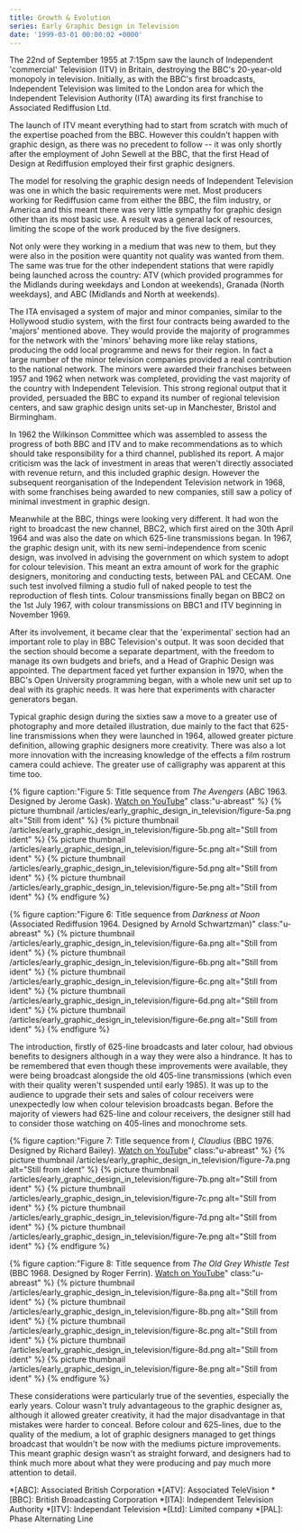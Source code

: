 ```yaml
---
title: Growth & Evolution
series: Early Graphic Design in Television
date: '1999-03-01 00:00:02 +0000'
---
```

The 22nd of September 1955 at 7:15pm saw the launch of Independent 'commercial' Television (ITV) in Britain, destroying the BBC's 20-year-old monopoly in television. Initially, as with the BBC's first broadcasts, Independent Television was limited to the London area for which the Independent Television Authority (ITA) awarding its first franchise to Associated Rediffusion Ltd.

The launch of ITV meant everything had to start from scratch with much of the expertise poached from the BBC. However this couldn't happen with graphic design, as there was no precedent to follow -- it was only shortly after the employment of John Sewell at the BBC, that the first Head of Design at Rediffusion employed their first graphic designers.

The model for resolving the graphic design needs of Independent Television was one in which the basic requirements were met. Most producers working for Rediffusion came from either the BBC, the film industry, or America and this meant there was very little sympathy for graphic design other than its most basic use. A result was a general lack of resources, limiting the scope of the work produced by the five designers.

Not only were they working in a medium that was new to them, but they were also in the position were quantity not quality was wanted from them. The same was true for the other independent stations that were rapidly being launched across the country: ATV (which provided programmes for the Midlands during weekdays and London at weekends), Granada (North weekdays), and ABC (Midlands and North at weekends).

The ITA envisaged a system of major and minor companies, similar to the Hollywood studio system, with the first four contracts being awarded to the 'majors' mentioned above. They would provide the majority of programmes for the network with the 'minors' behaving more like relay stations, producing the odd local programme and news for their region. In fact a large number of the minor television companies provided a real contribution to the national network. The minors were awarded their franchises between 1957 and 1962 when network was completed, providing the vast majority of the country with Independent Television. This strong regional output that it provided, persuaded the BBC to expand its number of regional television centers, and saw graphic design units set-up in Manchester, Bristol and Birmingham.

In 1962 the Wilkinson Committee which was assembled to assess the progress of both BBC and ITV and to make recommendations as to which should take responsibility for a third channel, published its report. A major criticism was the lack of investment in areas that weren't directly associated with revenue return, and this included graphic design. However the subsequent reorganisation of the Independent Television network in 1968, with some franchises being awarded to new companies, still saw a policy of minimal investment in graphic design.

Meanwhile at the BBC, things were looking very different. It had won the right to broadcast the new channel, BBC2, which first aired on the 30th April 1964 and was also the date on which 625-line transmissions began. In 1967, the graphic design unit, with its new semi-independence from scenic design, was involved in advising the government on which system to adopt for colour television. This meant an extra amount of work for the graphic designers, monitoring and conducting tests, between PAL and CECAM. One such test involved filming a studio full of naked people to test the reproduction of flesh tints. Colour transmissions finally began on BBC2 on the 1st July 1967, with colour transmissions on BBC1 and ITV beginning in November 1969.

After its involvement, it became clear that the 'experimental' section had an important role to play in BBC Television's output. It was soon decided that the section should become a separate department, with the freedom to manage its own budgets and briefs, and a Head of Graphic Design was appointed. The department faced yet further expansion in 1970, when the BBC's Open University programming began, with a whole new unit set up to deal with its graphic needs. It was here that experiments with character generators began.

Typical graphic design during the sixties saw a move to a greater use of photography and more detailed illustration, due mainly to the fact that 625-line transmissions when they were launched in 1964, allowed greater picture definition, allowing graphic designers more creativity. There was also a lot more innovation with the increasing knowledge of the effects a film rostrum camera could achieve. The greater use of calligraphy was apparent at this time too.

{% figure caption:"Figure 5: Title sequence from <cite>The Avengers</cite> (ABC 1963. Designed by Jerome Gask). [Watch on YouTube](https://www.youtube.com/watch?v=aDy_-dvMCNs)" class:"u-abreast" %}
{% picture thumbnail /articles/early_graphic_design_in_television/figure-5a.png alt="Still from ident" %}
{% picture thumbnail /articles/early_graphic_design_in_television/figure-5b.png alt="Still from ident" %}
{% picture thumbnail /articles/early_graphic_design_in_television/figure-5c.png alt="Still from ident" %}
{% picture thumbnail /articles/early_graphic_design_in_television/figure-5d.png alt="Still from ident" %}
{% picture thumbnail /articles/early_graphic_design_in_television/figure-5e.png alt="Still from ident" %}
{% endfigure %}

{% figure caption:"Figure 6: Title sequence from <cite>Darkness at Noon</cite> (Associated Rediffusion 1964. Designed by Arnold Schwartzman)" class:"u-abreast" %}
{% picture thumbnail /articles/early_graphic_design_in_television/figure-6a.png alt="Still from ident" %}
{% picture thumbnail /articles/early_graphic_design_in_television/figure-6b.png alt="Still from ident" %}
{% picture thumbnail /articles/early_graphic_design_in_television/figure-6c.png alt="Still from ident" %}
{% picture thumbnail /articles/early_graphic_design_in_television/figure-6d.png alt="Still from ident" %}
{% picture thumbnail /articles/early_graphic_design_in_television/figure-6e.png alt="Still from ident" %}
{% endfigure %}

The introduction, firstly of 625-line broadcasts and later colour, had obvious benefits to designers although in a way they were also a hindrance. It has to be remembered that even though these improvements were available, they were being broadcast alongside the old 405-line transmissions (which even with their quality weren't suspended until early 1985). It was up to the audience to upgrade their sets and sales of colour receivers were unexpectedly low when colour television broadcasts began. Before the majority of viewers had 625-line and colour receivers, the designer still had to consider those watching on 405-lines and monochrome sets.

{% figure caption:"Figure 7: Title sequence from <cite>I, Claudius</cite> (BBC 1976. Designed by Richard Bailey). [Watch on YouTube](https://www.youtube.com/watch?v=pKwaCTfa1EE)" class:"u-abreast" %}
{% picture thumbnail /articles/early_graphic_design_in_television/figure-7a.png alt="Still from ident" %}
{% picture thumbnail /articles/early_graphic_design_in_television/figure-7b.png alt="Still from ident" %}
{% picture thumbnail /articles/early_graphic_design_in_television/figure-7c.png alt="Still from ident" %}
{% picture thumbnail /articles/early_graphic_design_in_television/figure-7d.png alt="Still from ident" %}
{% picture thumbnail /articles/early_graphic_design_in_television/figure-7e.png alt="Still from ident" %}
{% endfigure %}

{% figure caption:"Figure 8: Title sequence from <cite>The Old Grey Whistle Test</cite> (BBC 1968. Designed by Roger Ferrin). [Watch on YouTube](https://www.youtube.com/watch?v=KNNAfzKwRn4)" class:"u-abreast" %}
{% picture thumbnail /articles/early_graphic_design_in_television/figure-8a.png alt="Still from ident" %}
{% picture thumbnail /articles/early_graphic_design_in_television/figure-8b.png alt="Still from ident" %}
{% picture thumbnail /articles/early_graphic_design_in_television/figure-8c.png alt="Still from ident" %}
{% picture thumbnail /articles/early_graphic_design_in_television/figure-8d.png alt="Still from ident" %}
{% picture thumbnail /articles/early_graphic_design_in_television/figure-8e.png alt="Still from ident" %}
{% endfigure %}

These considerations were particularly true of the seventies, especially the early years. Colour wasn't truly advantageous to the graphic designer as, although it allowed greater creativity, it had the major disadvantage in that mistakes were harder to conceal. Before colour and 625-lines, due to the quality of the medium, a lot of graphic designers managed to get things broadcast that wouldn't be now with the mediums picture improvements. This meant graphic design wasn't as straight forward, and designers had to think much more about what they were producing and pay much more attention to detail.

*[ABC]: Associated British Corporation
*[ATV]: Associated TeleVision
*[BBC]: British Broadcasting Corporation
*[ITA]: Independent Television Authority
*[ITV]: Independant Television
*[Ltd]: Limited company
*[PAL]: Phase Alternating Line
